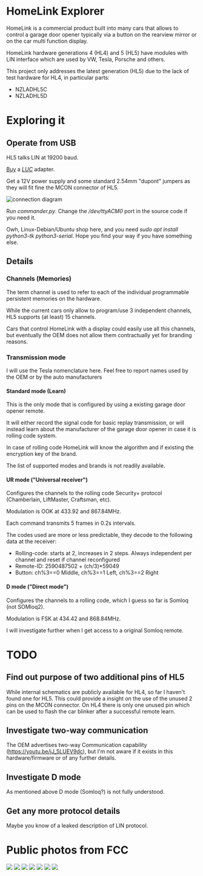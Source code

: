 # HomeLink Explorer

HomeLink is a commercial product built into many cars that allows to control a garage door opener typically via a button on the rearview mirror or on the car multi function display.

HomeLink hardware generations 4 (HL4) and 5 (HL5) have modules with LIN interface which are used by VW, Tesla, Porsche and others.

This project only addresses the latest generation (HL5) due to the lack of test hardware for HL4, in particular parts:

* NZLADHL5C
* NZLADHL5D

# Exploring it

## Operate from USB

HL5 talks LIN at 19200 baud.

[Buy](https://ucandevices.github.io/buy.html) a [*LUC*](https://ucandevices.github.io/ulc.html) adapter.

Get a 12V power supply and some standard 2.54mm "dupont" jumpers as they will fit fine the MCON connector of HL5.

![connection diagram](./images/connection.png)

Run *commander.py*. Change the */dev/ttyACM0* port in the source code if you need it.

Owh, Linux-Debian/Ubuntu shop here, and you need *sudo apt install python3-tk python3-serial*. Hope you find your way if you have something else.


## Details

### Channels (Memories)

The term channel is used to refer to each of the individual programmable persistent memories on the hardware.

While the current cars only allow to program/use 3 independent channels, HL5 supports (at least) 15 channels.

Cars that control HomeLink with a display could easily use all this channels, but eventually the OEM does not allow them contractually yet for branding reasons.

### Transmission mode

I will use the Tesla nomenclature here. Feel free to report names used by the OEM or by the auto manufacturers

#### Standard mode (Learn)

This is the only mode that is configured by using a existing garage door opener remote.

It will either record the signal code for basic replay transmission, or will instead learn about the manufacturer of the garage door opener in case it is rolling code system.

In case of rolling code HomeLink will know the algorithm and if existing the encryption key of the brand.

The list of supported modes and brands is not readily available.

#### UR mode ("Universal receiver")

Configures the channels to the rolling code Security+ protocol (Chamberlain, LiftMaster, Craftsman, etc).

Modulation is OOK at 433.92 and 867.84MHz.

Each command transmits 5 frames in 0.2s intervals.

The codes used are more or less predictable, they decode to the following data at the receiver:

* Rolling-code: starts at 2, increases in 2 steps. Always independent per channel and reset if channel reconfigured
* Remote-ID: 2590487502 + (ch/3)*59049
* Button: ch%3==0 Middle, ch%3==1 Left, ch%3==2 Right

#### D mode ("Direct mode")

Configures the channels to a rolling code, which I guess so far is Somloq (not SOMloq2).

Modulation is FSK at 434.42 and 868.84MHz.

I will investigate further when I get access to a original Somloq remote.


# TODO

## Find out purpose of two additional pins of HL5

While internal schematics are publicly available for HL4, so far I haven't found one for HL5. This could provide a insight on the use of the unused 2 pins on the MCON connector. On HL4 there is only one unused pin which can be used to flash the car blinker after a successful remote learn.

## Investigate two-way communication

The OEM advertises two-way Communication capability (https://youtu.be/jJ_5LUEV9dc), but I'm not aware if it exists in this hardware/firmware or of any further details.

## Investigate D mode

As mentioned above D mode (Somloq?) is not fully understood.

## Get any more protocol details

Maybe you know of a leaked description of LIN protocol.

# Public photos from FCC

![](./images/2523692-0.png)
![](./images/2523734-0.png)
![](./images/2523734-1.png)
![](./images/3123155-0.png)
![](./images/3123155-1.png)
![](./images/3123155-2.png)
![](./images/3123155-3.png)

